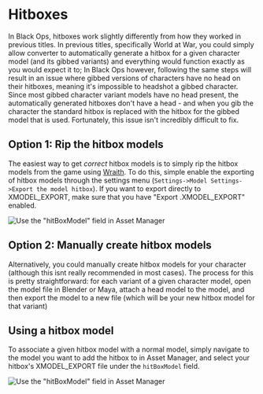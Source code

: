# Hitboxes
In Black Ops, hitboxes work slightly differently from how they worked in previous titles. In previous titles, specifically World at War, you could simply allow converter to automatically generate a hitbox for a given character model (and its gibbed variants) and everything would function exactly as you would expect it to; In Black Ops however, following the same steps will result in an issue where gibbed versions of characters have no head on their hitboxes, meaning it's impossible to headshot a gibbed character. Since most gibbed character variant models have no head present, the automatically generated hitboxes don't have a head - and when you gib the character the standard hitbox is replaced with the hitbox for the gibbed model that is used. Fortunately, this issue isn't incredibly difficult to fix.

## Option 1: Rip the hitbox models
The easiest way to get *correct* hitbox models is to simply rip the hitbox models from the game using [Wraith](http://aviacreations.com/wraith/). To do this, simple enable the exporting of hitbox models through the settings menu (`Settings->Model Settings->Export the model hitbox`). If you want to export directly to XMODEL_EXPORT, make sure that you have "Export .XMODEL_EXPORT" enabled.

![](resources/hitbox_wraith_example.gif "Use the \"hitBoxModel\" field in Asset Manager")

## Option 2: Manually create hitbox models
Alternatively, you could manually create hitbox models for your character (although this isnt really recommended in most cases). The process for this is pretty straightforward: for each variant of a given character model, open the model file in Blender or Maya, attach a head model to the model, and then export the model to a new file (which will be your new hitbox model for that variant)

## Using a hitbox model
To associate a given hitbox model with a normal model, simply navigate to the model you want to add the hitbox to in Asset Manager, and select your hitbox's XMODEL_EXPORT file under the `hitBoxModel` field.


![](resources/hitbox_assetmanager_location.png "Use the \"hitBoxModel\" field in Asset Manager")